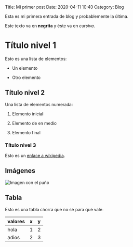 Title: Mi primer post
Date: 2020-04-11 10:40
Category: Blog

Esta es mi primera entrada de blog y probablemente la última.

Este texto va en **negrita** y éste va en _cursiva_.

# Título nivel 1

Esto es una lista de elementos:

* Un elemento

* Otro elemento

## Título nivel 2

Una lista de elementos numerada:

1. Elemento inicial

1. Elemento de en medio

1. Elemento final

### Título nivel 3

Esto es un [enlace a wikipedia](https://wikipedia.org).

## Imágenes

![Imagen con el puño](https://mymodernmet.com/wp/wp-content/uploads/2019/11/koalas-habitat-destruction-bushfires.jpg)

## Tabla

Esto es una tabla chorra que no sé para qué vale:

| valores | x | y |
|---------|---|---|
| hola    | 1 | 2 |
| adios   | 2 | 3 |

